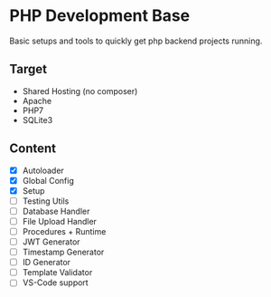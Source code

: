 # PHP Development Base

Basic setups and tools to quickly get php backend projects running.

## Target

- Shared Hosting (no composer)
- Apache
- PHP7
- SQLite3

## Content

- [x] Autoloader
- [x] Global Config
- [x] Setup
- [ ] Testing Utils
- [ ] Database Handler
- [ ] File Upload Handler
- [ ] Procedures + Runtime
- [ ] JWT Generator
- [ ] Timestamp Generator
- [ ] ID Generator
- [ ] Template Validator
- [ ] VS-Code support
